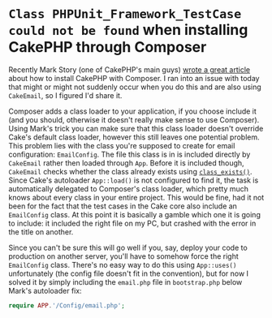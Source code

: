 # `Class PHPUnit_Framework_TestCase could not be found` when installing CakePHP through Composer
Recently Mark Story (one of CakePHP's main guys)
[wrote a great article](http://mark-story.com/posts/view/installing-cakephp-with-composer) about how to install CakePHP
with Composer. I ran into an issue with today that might or might not suddenly occur when you do this and are also using
`CakeEmail`, so I figured I'd share it.

Composer adds a class loader to your application, if you choose include it (and you should, otherwise it doesn't
really make sense to use Composer). Using Mark's trick you can make sure
that this class loader doesn't override Cake's default class loader, however this still leaves one potential problem.
This problem lies with the class you're supposed to create for email configuration: `EmailConfig`. The file this class
is in is included directly by `CakeEmail` rather then loaded through `App`. Before it is included though, `CakeEmail`
checks whether the class already exists using [`class_exists()`](http://www.php.net/class_exists). Since Cake's
autoloader `App::load()` is not configured to find it, the task is automatically delegated to Composer's class loader,
which pretty much knows about every class in your entire project. This would be fine, had it not been for the fact that
the test cases in the Cake core also include an `EmailConfig` class. At this point it is basically a gamble which one
it is going to include: it included the right file on my PC, but crashed with the error in the title on another.

Since you can't be sure this will go well if you, say, deploy your code to production on another server, you'll have
to somehow force the right `EmailConfig` class. There's no easy way to do this using `App::uses()` unfortunately (the
config file doesn't fit in the convention), but for now I solved it by simply including the `email.php` file in
`bootstrap.php` below Mark's autoloader fix:

~~~~~ php
require APP.'/Config/email.php';
~~~~~